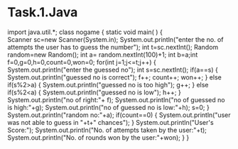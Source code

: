 # Task.1.Java
import java.util.*;
class nogame
{
    static void main( )
    {   
        Scanner sc=new Scanner(System.in);
        System.out.println("enter the no. of attempts the user has to guess the number");
        int t=sc.nextInt();
        Random random=new Random();
        int a= random.nextInt(100)+1;
        int b=a;int f=0,g=0,h=0,count=0,won=0;
         for(int j=1;j<=t;j++)
         {
             System.out.println("enter the guessed no");
             int s=sc.nextInt();
              if(a==s)
           {
             System.out.println("guessed no is correct");
             f++;
             count++;
             won++;
            }
          else if(s%2>a)
          {
           System.out.println("guessed no is too high");
           g++;
          }
          else if(s%2<a)
          {
           System.out.println("guessed no is low");
           h++;
          }
          System.out.println("no of right:"+ f);
          System.out.println("no of guessed no is high:"+g);
          System.out.println("no of guessed no is low:"+h);
          s=0;
         }
         System.out.println("random no:"+a);
         if(count==0)
         {
             System.out.println("user was not able to guess in "+t+" chances");
         }
         System.out.println("User's Score:");
         System.out.println("No. of attempts taken by the user:"+t);
         System.out.println("No. of rounds won by the user:"+won);
        }
         }
